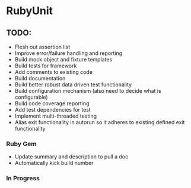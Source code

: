 RubyUnit
========

## TODO:

* Flesh out assertion list
* Improve error/failure handling and reporting
* Build mock object and fixture templates
* Build tests for framework
* Add comments to existing code
* Build documentation
* Build better robust data driven test functionality
* Build configuration mechanism (also need to decide what is configurable)
* Build code coverage reporting
* Add test dependencies for test
* Implement multi-threaded testing
* Alias exit functionality in autorun so it adheres to existing defined exit functionality

### Ruby Gem
* Update summary and description to pull a doc
* Automatically kick build number

### In Progress
